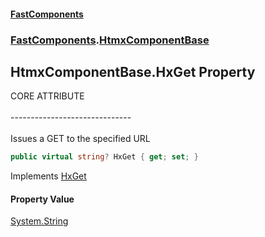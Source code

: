 #### [FastComponents](FastComponents.md 'FastComponents')
### [FastComponents](FastComponents.md 'FastComponents').[HtmxComponentBase](FastComponents.HtmxComponentBase.md 'FastComponents.HtmxComponentBase')

## HtmxComponentBase.HxGet Property

CORE ATTRIBUTE<br/>  
------------------------------<br/>  
Issues a GET to the specified URL

```csharp
public virtual string? HxGet { get; set; }
```

Implements [HxGet](FastComponents.IHxCoreAttributes.HxGet.md 'FastComponents.IHxCoreAttributes.HxGet')

#### Property Value
[System.String](https://docs.microsoft.com/en-us/dotnet/api/System.String 'System.String')
